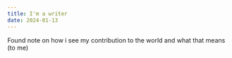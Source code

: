 ```yaml
---
title: I'm a writer
date: 2024-01-13
---
```


Found note
on how i see my contribution to the world and what that means (to me)
